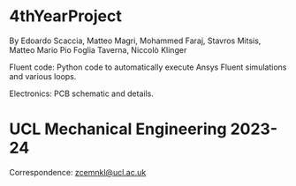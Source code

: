 # 4thYearProject

By Edoardo Scaccia, Matteo Magri, Mohammed Faraj, Stavros Mitsis, Matteo Mario Pio Foglia Taverna, Niccolò Klinger

Fluent code: Python code to automatically execute Ansys Fluent simulations and various loops.

Electronics: PCB schematic and details.


# UCL Mechanical Engineering 2023-24

Correspondence: zcemnkl@ucl.ac.uk
